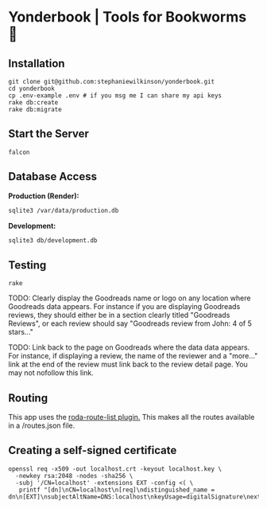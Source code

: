 # Yonderbook | Tools for Bookworms 📒
## Installation

```
git clone git@github.com:stephaniewilkinson/yonderbook.git
cd yonderbook
cp .env-example .env # if you msg me I can share my api keys
rake db:create
rake db:migrate
```

## Start the Server
`falcon`

## Database Access

**Production (Render):**
```bash
sqlite3 /var/data/production.db
```

**Development:**
```bash
sqlite3 db/development.db
```

## Testing

`rake`

TODO: Clearly display the Goodreads name or logo on any location where Goodreads data appears. For instance if you are displaying Goodreads reviews, they should either be in a section clearly titled "Goodreads Reviews", or each review should say "Goodreads review from John: 4 of 5 stars..."

TODO: Link back to the page on Goodreads where the data data appears. For instance, if displaying a review, the name of the reviewer and a "more..." link at the end of the review must link back to the review detail page. You may not nofollow this link.

## Routing

This app uses the [roda-route-list plugin.](https://github.com/jeremyevans/roda-route_list) This makes all the routes available in a /routes.json file.

## Creating a self-signed certificate

```
openssl req -x509 -out localhost.crt -keyout localhost.key \
  -newkey rsa:2048 -nodes -sha256 \
  -subj '/CN=localhost' -extensions EXT -config <( \
   printf "[dn]\nCN=localhost\n[req]\ndistinguished_name = dn\n[EXT]\nsubjectAltName=DNS:localhost\nkeyUsage=digitalSignature\nextendedKeyUsage=serverAuth")
